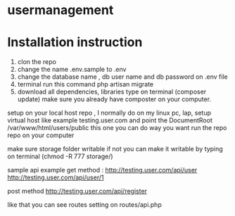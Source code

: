 # usermanagement

Installation instruction 
=============================
1. clon the repo
2. change the name .env.sample to .env
3. change the database name , db user name and db password on .env file
4. terminal run this command php artisan migrate
5. download all dependencies, libraries type on terminal (composer update) make sure you already have composter on your computer.



setup on your local host repo , I normally  do on my linux  pc, lap, setup virtual host like example testing.user.com and point the DocumentRoot	/var/www/html/users/public this one you can do way you want run the repo repo on your computer  

make sure storage folder writable if not you can make it writable by typing on terminal (chmod -R 777  storage/)

sample api example get method : http://testing.user.com/api/user
http://testing.user.com/api/user/1

post method http://testing.user.com/api/register

like that you can see routes setting  on routes/api.php






